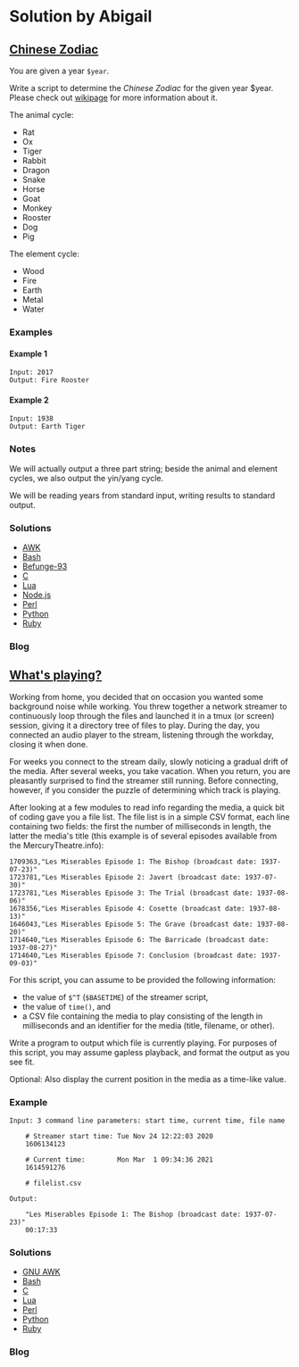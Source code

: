 # Solution by Abigail
## [Chinese Zodiac](https://perlweeklychallenge.org/blog/perl-weekly-challenge-103/#TASK1)

You are given a year `$year`.

Write a script to determine the *Chinese Zodiac* for the given year
$year. Please check out [wikipage](https://en.wikipedia.org/wiki/Chinese_zodiac)
for more information about it.

The animal cycle:
* Rat
* Ox
* Tiger
* Rabbit
* Dragon
* Snake
* Horse
* Goat
* Monkey
* Rooster
* Dog
* Pig

The element cycle:
* Wood
* Fire
* Earth
* Metal
* Water

### Examples
#### Example 1
~~~~
Input: 2017
Output: Fire Rooster
~~~~

#### Example 2
~~~~
Input: 1938
Output: Earth Tiger
~~~~

### Notes
We will actually output a three part string; beside the animal and element
cycles, we also output the yin/yang cycle.

We will be reading years from standard input, writing results to standard
output.

### Solutions
* [AWK](awk/ch-1.awk)
* [Bash](bash/ch-1.sh)
* [Befunge-93](befunge-93/ch-1.bf93)
* [C](c/ch-1.c)
* [Lua](lua/ch-1.lua)
* [Node.js](node/ch-1.js)
* [Perl](perl/ch-1.pl)
* [Python](python/ch-1.py)
* [Ruby](ruby/ch-1.rb)

### Blog


## [What's playing?](https://perlweeklychallenge.org/blog/perl-weekly-challenge-103/#TASK2)
Working from home, you decided that on occasion you wanted some
background noise while working. You threw together a network streamer
to continuously loop through the files and launched it in a tmux
(or screen) session, giving it a directory tree of files to play.
During the day, you connected an audio player to the stream, listening
through the workday, closing it when done.

For weeks you connect to the stream daily, slowly noticing a gradual
drift of the media. After several weeks, you take vacation. When
you return, you are pleasantly surprised to find the streamer still
running. Before connecting, however, if you consider the puzzle of
determining which track is playing.

After looking at a few modules to read info regarding the media, a
quick bit of coding gave you a file list. The file list is in a
simple CSV format, each line containing two fields: the first the
number of milliseconds in length, the latter the media's title (this
example is of several episodes available from the MercuryTheatre.info):

~~~~
1709363,"Les Miserables Episode 1: The Bishop (broadcast date: 1937-07-23)"
1723781,"Les Miserables Episode 2: Javert (broadcast date: 1937-07-30)"
1723781,"Les Miserables Episode 3: The Trial (broadcast date: 1937-08-06)"
1678356,"Les Miserables Episode 4: Cosette (broadcast date: 1937-08-13)"
1646043,"Les Miserables Episode 5: The Grave (broadcast date: 1937-08-20)"
1714640,"Les Miserables Episode 6: The Barricade (broadcast date: 1937-08-27)"
1714640,"Les Miserables Episode 7: Conclusion (broadcast date: 1937-09-03)"
~~~~

For this script, you can assume to be provided the following information:
* the value of `$^T` (`$BASETIME`) of the streamer script,
* the value of `time()`, and
* a CSV file containing the media to play consisting of the length in
  milliseconds and an identifier for the media (title, filename, or other).

Write a program to output which file is currently playing. For
purposes of this script, you may assume gapless playback, and format
the output as you see fit.

Optional: Also display the current position in the media as a time-like value.

### Example
~~~~
Input: 3 command line parameters: start time, current time, file name

    # Streamer start time: Tue Nov 24 12:22:03 2020
    1606134123

    # Current time:        Mon Mar  1 09:34:36 2021
    1614591276

    # filelist.csv

Output:

    "Les Miserables Episode 1: The Bishop (broadcast date: 1937-07-23)"
    00:17:33
~~~~

### Solutions
* [GNU AWK](awk/ch-2.awk)
* [Bash](bash/ch-2.sh)
* [C](c/ch-2.c)
* [Lua](lua/ch-2.lua)
* [Perl](perl/ch-2.pl)
* [Python](python/ch-2.py)
* [Ruby](ruby/ch-2.rb)

### Blog
